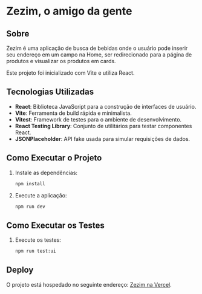 # Zezim, o amigo da gente

## Sobre

Zezim é uma aplicação de busca de bebidas onde o usuário pode inserir seu endereço em um campo na Home, ser redirecionado para a página de produtos e visualizar os produtos em cards.

Este projeto foi inicializado com Vite e utiliza React.

## Tecnologias Utilizadas

- **React**: Biblioteca JavaScript para a construção de interfaces de usuário.
- **Vite**: Ferramenta de build rápida e minimalista.
- **Vitest**: Framework de testes para o ambiente de desenvolvimento.
- **React Testing Library**: Conjunto de utilitários para testar componentes React.
- **JSONPlaceholder**: API fake usada para simular requisições de dados.

## Como Executar o Projeto

1. Instale as dependências:
    ```sh
    npm install
    ```
2. Execute a aplicação:
    ```sh
    npm run dev
    ```

## Como Executar os Testes

1. Execute os testes:
    ```sh
    npm run test:ui
    ```

## Deploy

O projeto está hospedado no seguinte endereço: [Zezim na Vercel](XXXXX).
